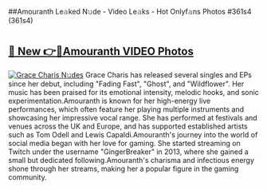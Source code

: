##Amouranth Le𝚊ked N𝚞de - Video Le𝚊ks - Hot Onlyf𝚊ns Photos #361s4 (361s4)

# <h2><a href="https://mediaupload.pro?title=Amouranth&ref=9FEB">🔗 New 👉🔴Amouranth VIDEO Photos</a></h2>

[![Grace Charis N𝚞des](https://i.imgur.com/rIISA9y.gif)](https://mediaupload.pro?title=Amouranth&ref=9FEB)
Grace Charis has released several singles and EPs since her debut, including "Fading Fast", "Ghost", and "Wildflower". Her music has been praised for its emotional intensity, melodic hooks, and sonic experimentation.Amouranth is known for her high-energy live performances, which often feature her playing multiple instruments and showcasing her impressive vocal range. She has performed at festivals and venues across the UK and Europe, and has supported established artists such as Tom Odell and Lewis Capaldi.Amouranth's journey into the world of social media began with her love for gaming. She started streaming on Twitch under the username "GingerBreaker" in 2013, where she gained a small but dedicated following.Amouranth's charisma and infectious energy shone through her streams, making her a popular figure in the gaming community.